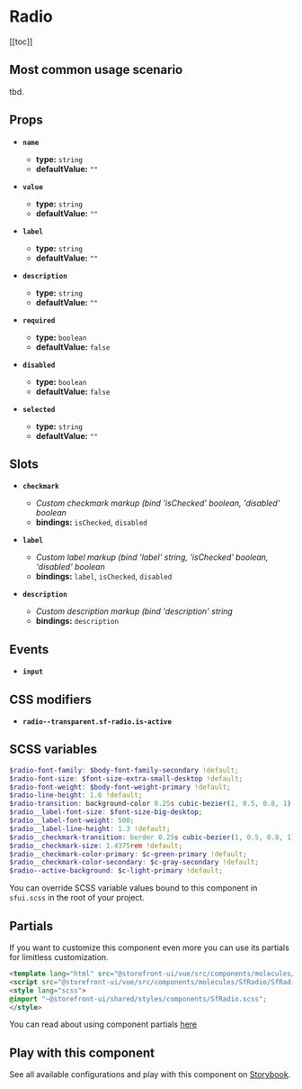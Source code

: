 # Radio

<!-- No Component description -->


[[toc]]


## Most common usage scenario

tbd.


## Props

- **`name`**
  - **type:** `string`
  - **defaultValue:** `""`

- **`value`**
  - **type:** `string`
  - **defaultValue:** `""`

- **`label`**
  - **type:** `string`
  - **defaultValue:** `""`

- **`description`**
  - **type:** `string`
  - **defaultValue:** `""`

- **`required`**
  - **type:** `boolean`
  - **defaultValue:** `false`

- **`disabled`**
  - **type:** `boolean`
  - **defaultValue:** `false`

- **`selected`**
  - **type:** `string`
  - **defaultValue:** `""`


## Slots

- **`checkmark`**
  - _Custom checkmark markup (bind 'isChecked' boolean, 'disabled' boolean_
  - **bindings:** `isChecked`, `disabled`

- **`label`**
  - _Custom label markup (bind 'label' string, 'isChecked' boolean, 'disabled' boolean_
  - **bindings:** `label`, `isChecked`, `disabled`

- **`description`**
  - _Custom description markup (bind 'description' string_
  - **bindings:** `description`


## Events

- **`input`**


## CSS modifiers

- **`radio--transparent.sf-radio.is-active`**


## SCSS variables

```scss
$radio-font-family: $body-font-family-secondary !default;
$radio-font-size: $font-size-extra-small-desktop !default;
$radio-font-weight: $body-font-weight-primary !default;
$radio-line-height: 1.6 !default;
$radio-transition: background-color 0.25s cubic-bezier(1, 0.5, 0.8, 1) !default;
$radio__label-font-size: $font-size-big-desktop;
$radio__label-font-weight: 500;
$radio__label-line-height: 1.3 !default;
$radio__checkmark-transition: border 0.25s cubic-bezier(1, 0.5, 0.8, 1) !default;
$radio__checkmark-size: 1.4375rem !default;
$radio__checkmark-color-primary: $c-green-primary !default;
$radio__checkmark-color-secondary: $c-gray-secondary !default;
$radio--active-background: $c-light-primary !default;
```

You can override SCSS variable values bound to this component in `sfui.scss` in the root of your project.


## Partials

If you want to customize this component even more you can use its partials for limitless customization.

```html
<template lang="html" src="@storefront-ui/vue/src/components/molecules/SfRadio/SfRadio.html"></template>
<script src="@storefront-ui/vue/src/components/molecules/SfRadio/SfRadio.js"></script>
<style lang="scss">
@import "~@storefront-ui/shared/styles/components/SfRadio.scss";
</style>
```

You can read about using component partials [here](docs.storefrontui.io/customization)


## Play with this component

See all available configurations and play with this component on <a href="https://storybook.storefrontui.io/?path=/story/">Storybook</a>.
